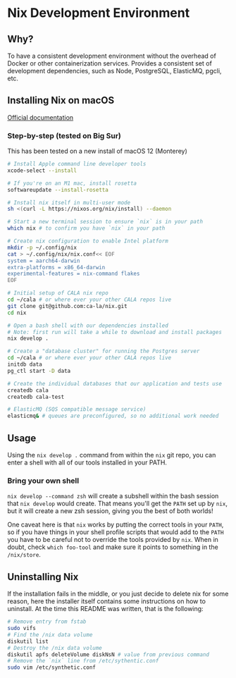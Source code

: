 # Nix Development Environment

## Why?

To have a consistent development environment without the overhead of Docker or
other containerization services. Provides a consistent set of development
dependencies, such as Node, PostgreSQL, ElasticMQ, pgcli, etc.

## Installing Nix on macOS

[Official documentation](https://nixos.org/manual/nix/stable/#sect-macos-installation)

### Step-by-step (tested on Big Sur)

This has been tested on a new install of macOS 12 (Monterey)

```bash
# Install Apple command line developer tools
xcode-select --install

# If you're on an M1 mac, install rosetta
softwareupdate --install-rosetta

# Install nix itself in multi-user mode
sh <(curl -L https://nixos.org/nix/install) --daemon

# Start a new terminal session to ensure `nix` is in your path
which nix # to confirm you have `nix` in your path

# Create nix configuration to enable Intel platform
mkdir -p ~/.config/nix
cat > ~/.config/nix/nix.conf<< EOF
system = aarch64-darwin
extra-platforms = x86_64-darwin
experimental-features = nix-command flakes
EOF

# Initial setup of CALA nix repo
cd ~/cala # or where ever your other CALA repos live
git clone git@github.com:ca-la/nix.git
cd nix

# Open a bash shell with our dependencies installed
# Note: first run will take a while to download and install packages
nix develop .

# Create a "database cluster" for running the Postgres server
cd ~/cala # or where ever your other CALA repos live
initdb data
pg_ctl start -D data

# Create the individual databases that our application and tests use
createdb cala
createdb cala-test

# ElasticMQ (SQS compatible message service)
elasticmq& # queues are preconfigured, so no additional work needed
```

## Usage

Using the `nix develop .` command from within the `nix` git repo, you can enter
a shell with all of our tools installed in your PATH.

### Bring your own shell

`nix develop --command zsh` will create a subshell within the bash session that
`nix develop` would create. That means you'll get the `PATH` set up by `nix`,
but it will create a new zsh session, giving you the best of both worlds!

One caveat here is that `nix` works by putting the correct tools in your `PATH`,
so if you have things in your shell profile scripts that would add to the `PATH`
you have to be careful not to override the tools provided by `nix`. When in
doubt, check `which foo-tool` and make sure it points to something in the
`/nix/store`.

## Uninstalling Nix

If the installation fails in the middle, or you just decide to delete nix for
some reason, here the installer itself contains some instructions on how to
uninstall. At the time this README was written, that is the following:

```bash
# Remove entry from fstab
sudo vifs
# Find the /nix data volume
diskutil list
# Destroy the /nix data volume
diskutil apfs deleteVolume diskNsN # value from previous command
# Remove the `nix` line from /etc/sythentic.conf
sudo vim /etc/synthetic.conf
```
